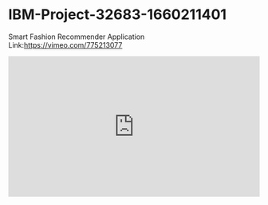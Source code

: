 # IBM-Project-32683-1660211401
Smart Fashion Recommender Application
Link:https://vimeo.com/775213077
<div style="padding:56.18% 0 0 0;position:relative;"><iframe src="https://player.vimeo.com/video/775213077?h=846a76e3e9&amp;badge=0&amp;autopause=0&amp;player_id=0&amp;app_id=58479" frameborder="0" allow="autoplay; fullscreen; picture-in-picture" allowfullscreen style="position:absolute;top:0;left:0;width:100%;height:100%;" title="IBM Project Demo.mp4"></iframe></div><script src="https://player.vimeo.com/api/player.js"></script>
